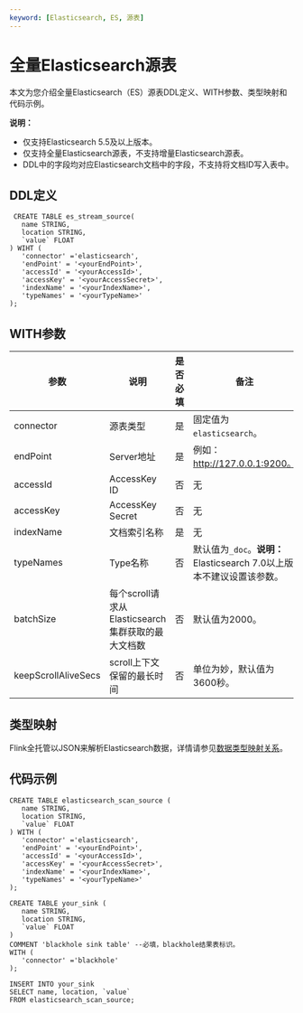 ```yaml
---
keyword: [Elasticsearch, ES, 源表]
---
```


# 全量Elasticsearch源表

本文为您介绍全量Elasticsearch（ES）源表DDL定义、WITH参数、类型映射和代码示例。

**说明：**

-   仅支持Elasticsearch 5.5及以上版本。
-   仅支持全量Elasticsearch源表，不支持增量Elasticsearch源表。
-   DDL中的字段均对应Elasticsearch文档中的字段，不支持将文档ID写入表中。

## DDL定义

```
 CREATE TABLE es_stream_source(
   name STRING, 
   location STRING, 
   `value` FLOAT
) WIHT (
   'connector' ='elasticsearch',
   'endPoint' = '<yourEndPoint>',
   'accessId' = '<yourAccessId>',
   'accessKey' = '<yourAccessSecret>',
   'indexName' = '<yourIndexName>',
   'typeNames' = '<yourTypeName>'
);
```

## WITH参数

|参数|说明|是否必填|备注|
|--|--|----|--|
|connector|源表类型|是|固定值为`elasticsearch`。|
|endPoint|Server地址|是|例如：http://127.0.0.1:9200。|
|accessId|AccessKey ID|否|无|
|accessKey|AccessKey Secret|否|无|
|indexName|文档索引名称|是|无|
|typeNames|Type名称|否|默认值为`_doc`。**说明：** Elasticsearch 7.0以上版本不建议设置该参数。 |
|batchSize|每个scroll请求从Elasticsearch集群获取的最大文档数|否|默认值为2000。|
|keepScrollAliveSecs|scroll上下文保留的最长时间|否|单位为妙，默认值为3600秒。|

## 类型映射

Flink全托管以JSON来解析Elasticsearch数据，详情请参见[数据类型映射关系](https://ci.apache.org/projects/flink/flink-docs-master/zh/dev/table/connectors/formats/json.html)。

## 代码示例

```
CREATE TABLE elasticsearch_scan_source (
   name STRING,
   location STRING,
   `value` FLOAT
) WITH (
   'connector' ='elasticsearch',
   'endPoint' = '<yourEndPoint>',
   'accessId' = '<yourAccessId>',
   'accessKey' = '<yourAccessSecret>',
   'indexName' = '<yourIndexName>',
   'typeNames' = '<yourTypeName>'
);

CREATE TABLE your_sink (
   name STRING,
   location STRING,
   `value` FLOAT
) 
COMMENT 'blackhole sink table' --必填，blackhole结果表标识。
WITH (
   'connector' ='blackhole'
);

INSERT INTO your_sink
SELECT name, location, `value`
FROM elasticsearch_scan_source;
```

